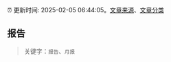 :alarm_clock: 更新时间: 2025-02-05 06:44:05。[文章来源](/README.md)、[文章分类](/TAGS.md)

## 报告


> 关键字：`报告`、`月报`



